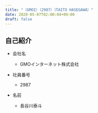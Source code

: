 ```yaml
---
title: "（GMOI）（2987）（TAITO HASEGAWA）"
date: 2020-05-07T02:00:04+09:00
draft: false
---
```


## 自己紹介
- 会社名
    
    - GMOインターネット株式会社

- 社員番号
    
    - 2987

- 名前

    - 長谷川泰斗
